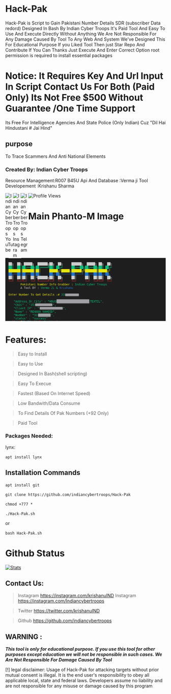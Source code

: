 # Hack-Pak
Hack-Pak is Script to Gain Pakistani Number Details SDR (subscriber Data redord) Designed In Bash By Indian Cyber Troops
It's Paid Tool And Easy To Use And Execute Directly Without Anything
We Are Not Responsible For Any Damage Caused By Tool To Any Web And System We've Designed This For Educational Purpose 
If you Liked Tool Then just Star Repo And Contribute If You Can Thanks 
Just Execute And Enter Correct Option 
root permission is required to install essential packages 

# Notice: It Requires Key And Url Input In Script Contact Us For Both (Paid Only) Its Not Free $500 Without Guarantee /One Time Support
Its Free For Intelligence Agencies And State Police (Only Indian) Cuz "Dil Hai Hindustani # Jai Hind"
## purpose
To Trace Scammers And Anti National Elements 
### Created By: Indian Cyber Troops 
Resource Management:R007 B45U 
Api And Database   :Verma ji
Tool Developement  :Krishanu Sharma
<p>
 <a href="https://www.youtube.com/c/indiancybertroops">
    <img align="left" alt="Indian Cyber Troops YouTube" width="24px" src="https://cdn.jsdelivr.net/npm/simple-icons@3.2.0/icons/youtube.svg" />
  </a>
    <a href="https://instagram.com/indiancybertroops">
    <img align="left" alt="Indian Cyber Troops Instagram" width="24px" src="https://cdn.jsdelivr.net/npm/simple-icons@3.2.0/icons/instagram.svg" />
  </a>
     <a href="https://t.me/indiancybertroops">
    <img align="left" alt="Indian Cyber Troops Telegram" width="24px" src="https://cdn.jsdelivr.net/npm/simple-icons@3.2.0/icons/telegram.svg" />
  </a>

</p>
   
   ![Profile Views](https://hits.seeyoufarm.com/api/count/incr/badge.svg?url=https://github.com/indiancybertroopsy/&title=Profile%20Views)
# Main Phanto-M Image
![](hack-pak.png)
# Features:
>Easy to Install

>Easy to Use

>Designed In Bash(shell scripting)

>Easy To Execue

>Fastest (Based On Internet Speed)

>Low Bandwith/Data Consume

>To Find Details Of Pak Numbers (+92 Only)

> Paid Tool
### Packages Needed: 
lynx: 
``` 
apt install lynx
```
## Installation Commands

``` 
apt install git
```
``` 
git clone https://github.com/indiancybertroops/Hack-Pak
```
``` 
chmod +777 *
```
``` 
./Hack-Pak.sh
```
or 
``` 
bash Hack-Pak.sh
````
# Github Status
[![Stats](https://github-stats-alpha.vercel.app/api/?username=indiancybertroops&cc=fff&tc=DF7431&ic=DF7431 "Stats")](https://github.com/indiancybertroops "Stats")<br>

## Contact Us: 


>Instagram
https://instagram.com/krishanuIND
>Instagram
https://instagram.com/Indiancybertroops


>Twitter
https://twitter.com/krishanuIND


>Github
https://github.com/indiancybertroops

## WARNING : 
***This tool is only for educational purpose. If you use this tool for other purposes except education we will not be responsible in such cases. We Are Not Responsible For Damage Caused By Tool***

[!] legal disclaimer: Usage of Hack-Pak for attacking targets without prior mutual consent is illegal. It is the end user's responsibility to obey all applicable local, state and federal laws. Developers assume no liability and are not responsible for any misuse or damage caused by this program
